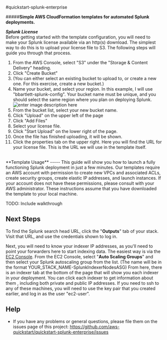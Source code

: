 #quickstart-splunk-enterprise

#####**Simple AWS CloudFormation templates for automated Splunk deployments.**


***Splunk License***<br>
Before getting started with the template configuration, you will need to make your Splunk license available via an http(s) download.  The simplest way to do this is to upload your license file to S3.  The following steps will guide you through that process.

 1. From the AWS Console, select "S3" under the "Storage & Content Delivery" heading.
 2. Click "Create Bucket" 
   3. (You can either select an existing bucket to upload to, or create a new one.  For this exercise, create a new bucket.)
 3. Name your bucket, and select your region.  In this example, I will use "bbartlett-splunk-config".  Your bucket name must be unique, and you should select the same region where you plan on deploying Splunk. ![enter image description here](https://s3-us-west-2.amazonaws.com/splk-bbartlett/splunk_newbucket.png)
 4. From the bucket list, select your new bucket name.
 5. Click "Upload" on the upper left of the page
 6. Click "Add Files"
 7. Select your license file.
 8. Click "Start Upload" on the lower right of the page.
 9. Once the file has finished uploading, it will be shown.
 10. Click the properties tab on the upper right.  Here you will find the URL for your license file.  This is the URL we will use in the template itself.

<br>
**Template Usage**
-----
This guide will show you how to launch a fully functioning Splunk deployment in just a few minutes.  Our templates require an AWS account with permission to create new VPCs and associated ACLs, create security groups, create elastic IP addresses, and launch instances.  If your account does not have these permissions, please consult with your AWS administrator.  These instructions assume that you have downloaded the template to your local machine.

TODO: Include walkthrough

**Next Steps**
-----
To find the Splunk search head URL, click the "**Outputs**" tab of your stack.  Visit that URL, and use the credentials shown to log in.  

Next, you will need to know your indexer IP addresses, as you'll need to point your forwarders here to start indexing data.  The easiest way is via the [EC2 Console](https://us-west-2.console.aws.amazon.com/ec2).  From the EC2 Console, select "**Auto Scaling Groups**" and then select your Splunk autoscaling group from the list.  (The name will be in the format YOUR_STACK_NAME-SplunkIndexerNodesASG) From here, there is an indexer tab at the bottom of the page that will show you each indexer in your deployment.  You can click each indexer to get information about them , including both private and public IP addresses.  If you need to ssh to any of these machines, you will need to use the key pair that you created earlier, and log in as the user "ec2-user".  

**Help**
-----

 - If you have any problems or general questions, please file them on the issues page of this project: https://github.com/aws-quickstart/quickstart-splunk-enterprise/issues


